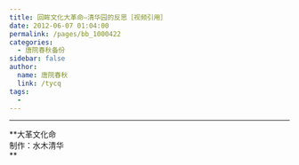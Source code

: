 ```yaml
---
title: 回眸文化大革命—清华园的反思［视频引用］
date: 2012-06-07 01:04:00
permalink: /pages/bb_1000422
categories: 
  - 唐院春秋备份
sidebar: false
author: 
  name: 唐院春秋
  link: /tycq
tags: 
  - 
---
```


* * *

  
**大革文化命  
制作：水木清华  
**